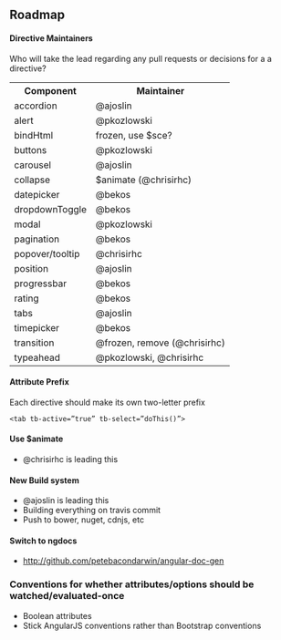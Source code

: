 ## Roadmap 

#### Directive Maintainers

Who will take the lead regarding any pull requests or decisions for a a directive?

<table width="100%">
<th>Component</th><th>Maintainer</th>
<tr>
  <td>accordion</td><td>@ajoslin</td>
</tr>
<tr>
  <td>alert</td><td>@pkozlowski</td>
</tr>
<tr>
  <td>bindHtml</td><td>frozen, use $sce?</td>
</tr>
<tr>
  <td>buttons</td><td> @pkozlowski</td>
</tr>
<tr>
  <td>carousel</td><td>@ajoslin</td>
</tr>
<tr>
  <td>collapse</td><td>$animate (@chrisirhc)</td>
</tr>
<tr>
  <td>datepicker</td><td>@bekos</td>
</tr>
<tr>
  <td>dropdownToggle</td><td>@bekos</td>
</tr>
<tr>
  <td>modal</td><td>@pkozlowski</td>
</tr>
<tr>
  <td>pagination</td><td>@bekos</td>
</tr>
<tr>
  <td>popover/tooltip</td><td>@chrisirhc</td>
</tr>
<tr>
  <td>position</td><td>@ajoslin</td>
</tr>
<tr>
  <td>progressbar</td><td>@bekos</td>
</tr>
<tr>
  <td>rating</td><td>@bekos</td>
</tr>
<tr>
  <td>tabs</td><td>@ajoslin</td>
</tr>
<tr>
  <td>timepicker</td><td>@bekos</td>
</tr>
<tr>
  <td>transition</td><td>@frozen, remove (@chrisirhc)</td>
</tr>
<tr>
  <td>typeahead</td><td>@pkozlowski, @chrisirhc</td>
</tr>
</table>


#### Attribute Prefix

Each directive should make its own two-letter prefix

`<tab tb-active=”true” tb-select=”doThis()”>`

#### Use $animate

* @chrisirhc is leading this

#### New Build system

* @ajoslin is leading this
* Building everything on travis commit
* Push to bower, nuget, cdnjs, etc

#### Switch to ngdocs

* http://github.com/petebacondarwin/angular-doc-gen

### Conventions for whether attributes/options should be watched/evaluated-once

- Boolean attributes
- Stick AngularJS conventions rather than Bootstrap conventions

